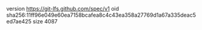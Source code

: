 version https://git-lfs.github.com/spec/v1
oid sha256:11ff96e049e60ea7158bcafea8c4c43ea358a27769d1a67a335deac5ed7ae425
size 4087
